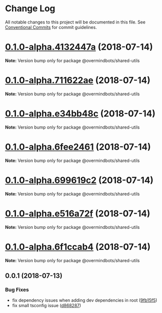 # Change Log

All notable changes to this project will be documented in this file.
See [Conventional Commits](https://conventionalcommits.org) for commit guidelines.

<a name="0.1.0-alpha.4132447a"></a>
# [0.1.0-alpha.4132447a](https://github.com/overmindbots/shared-utils/compare/v0.0.2...v0.1.0-alpha.4132447a) (2018-07-14)




**Note:** Version bump only for package @overmindbots/shared-utils

<a name="0.1.0-alpha.711622ae"></a>
# [0.1.0-alpha.711622ae](https://github.com/overmindbots/shared-utils/compare/v0.0.2...v0.1.0-alpha.711622ae) (2018-07-14)




**Note:** Version bump only for package @overmindbots/shared-utils

<a name="0.1.0-alpha.e34bb48c"></a>
# [0.1.0-alpha.e34bb48c](https://github.com/overmindbots/shared-utils/compare/v0.0.2...v0.1.0-alpha.e34bb48c) (2018-07-14)




**Note:** Version bump only for package @overmindbots/shared-utils

<a name="0.1.0-alpha.6fee2461"></a>
# [0.1.0-alpha.6fee2461](https://github.com/overmindbots/shared-utils/compare/v0.0.2...v0.1.0-alpha.6fee2461) (2018-07-14)




**Note:** Version bump only for package @overmindbots/shared-utils

<a name="0.1.0-alpha.699619c2"></a>
# [0.1.0-alpha.699619c2](https://github.com/overmindbots/shared-utils/compare/v0.0.2...v0.1.0-alpha.699619c2) (2018-07-14)




**Note:** Version bump only for package @overmindbots/shared-utils

<a name="0.1.0-alpha.e516a72f"></a>
# [0.1.0-alpha.e516a72f](https://github.com/overmindbots/shared-utils/compare/v0.0.2...v0.1.0-alpha.e516a72f) (2018-07-14)




**Note:** Version bump only for package @overmindbots/shared-utils

<a name="0.1.0-alpha.6f1ccab4"></a>
# [0.1.0-alpha.6f1ccab4](https://github.com/overmindbots/shared-utils/compare/v0.0.2...v0.1.0-alpha.6f1ccab4) (2018-07-14)




**Note:** Version bump only for package @overmindbots/shared-utils

<a name="0.0.1"></a>
## 0.0.1 (2018-07-13)


### Bug Fixes

* fix dependency issues when adding dev dependencies in root ([9fb15f5](https://github.com/overmindbots/shared-utils/commit/9fb15f5))
* fix small tsconfig issue ([d868287](https://github.com/overmindbots/shared-utils/commit/d868287))
